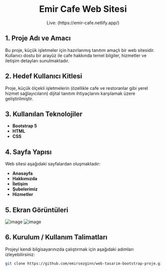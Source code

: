 <h1 align="center">
Emir Cafe Web Sitesi
</h1>
<p align="center">Live: (https://emir-cafe.netlify.app/)</p>

## 1. Proje Adı ve Amacı
Bu proje, küçük işletmeler için hazırlanmış tanıtım amaçlı bir web sitesidir. Kullanıcı dostu bir arayüz ile cafe hakkında temel bilgiler, hizmetler ve iletişim detayları sunulmaktadır.

## 2. Hedef Kullanıcı Kitlesi
Proje, küçük ölçekli işletmelerin (özellikle cafe ve restoranlar gibi yerel hizmet sağlayıcıların) dijital tanıtım ihtiyaçlarını karşılamak üzere geliştirilmiştir.

## 3. Kullanılan Teknolojiler
- **Bootstrap 5**
- **HTML**
- **CSS**


## 4. Sayfa Yapısı
Web sitesi aşağıdaki sayfalardan oluşmaktadır:
- **Anasayfa**
- **Hakkımızda**
- **İletişim**
- **Şubelerimiz**
- **Hizmetler**

## 5. Ekran Görüntüleri
![image](https://github.com/user-attachments/assets/87dadc86-4de0-437d-bfee-f8340934ac84)
![image](https://github.com/user-attachments/assets/b076fe2e-884b-4b93-bb03-a43a6aac90eb)



## 6. Kurulum / Kullanım Talimatları
Projeyi kendi bilgisayarınızda çalıştırmak için aşağıdaki adımları izleyebilirsiniz:

```bash
git clone https://github.com/emirsezginn/web-tasarim-bootstrap-proje.git


